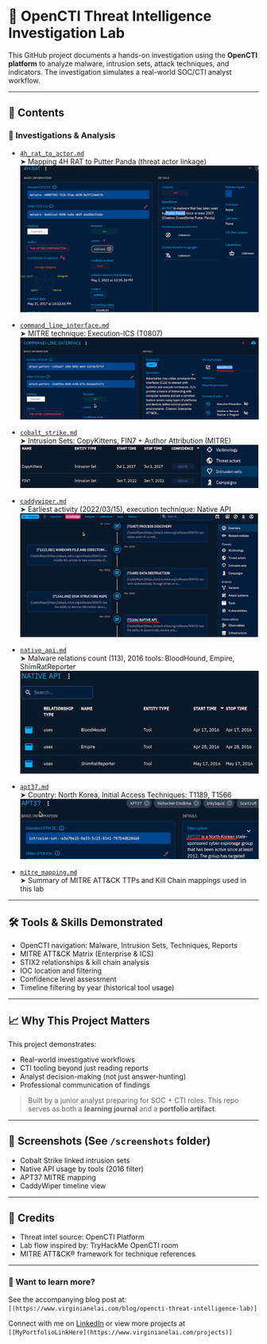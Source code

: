 # 🧠 OpenCTI Threat Intelligence Investigation Lab

This GitHub project documents a hands-on investigation using the **OpenCTI platform** to analyze malware, intrusion sets, attack techniques, and indicators. The investigation simulates a real-world SOC/CTI analyst workflow.

---

## 📂 Contents

### 🔬 Investigations & Analysis

- [`4h_rat_to_actor.md`](./4h_rat_to_actor.md)  
  ➤ Mapping 4H RAT to Putter Panda (threat actor linkage)
![4H RAT linked to Putter Panda](./screenshots/4h_rat_putter_panda.png)

- [`command_line_interface.md`](./command_line_interface.md)  
  ➤ MITRE technique: Execution-ICS (T0807)
  ![Command-Line Interface Kill Chain](./screenshots/command_line_interface_killchain.png)

- [`cobalt_strike.md`](./cobalt_strike.md)  
  ➤ Intrusion Sets: CopyKittens, FIN7 + Author Attribution (MITRE)
![Cobalt Strike Intrusion Sets](./screenshots/cobalt_strike_intrusions.png)

- [`caddywiper.md`](./caddywiper.md)  
  ➤ Earliest activity (2022/03/15), execution technique: Native API
  ![CaddyWiper Timeline](./screenshots/caddywiper_timeline.png)

- [`native_api.md`](./native_api.md)  
  ➤ Malware relations count (113), 2016 tools: BloodHound, Empire, ShimRatReporter
 ![Tools Using Native API in 2016](./screenshots/native_api_tools_2016.png)

- [`apt37.md`](./apt37.md)  
  ➤ Country: North Korea, Initial Access Techniques: T1189, T1566
  ![APT37 Initial Access Techniques](./screenshots/apt37_initial_access.png)

- [`mitre_mapping.md`](./mitre_mapping.md)  
  ➤ Summary of MITRE ATT&CK TTPs and Kill Chain mappings used in this lab

---

## 🛠️ Tools & Skills Demonstrated
- OpenCTI navigation: Malware, Intrusion Sets, Techniques, Reports
- MITRE ATT&CK Matrix (Enterprise & ICS)
- STIX2 relationships & kill chain analysis
- IOC location and filtering
- Confidence level assessment
- Timeline filtering by year (historical tool usage)

---

## 📈 Why This Project Matters
This project demonstrates:
- Real-world investigative workflows
- CTI tooling beyond just reading reports
- Analyst decision-making (not just answer-hunting)
- Professional communication of findings

> Built by a junior analyst preparing for SOC + CTI roles. This repo serves as both a **learning journal** and a **portfolio artifact**.

---

## 📸 Screenshots (See `/screenshots` folder)
- Cobalt Strike linked intrusion sets
- Native API usage by tools (2016 filter)
- APT37 MITRE mapping
- CaddyWiper timeline view

---

## 📌 Credits
- Threat intel source: OpenCTI Platform
- Lab flow inspired by: TryHackMe OpenCTI room
- MITRE ATT&CK® framework for technique references

---

### 👀 Want to learn more?
See the accompanying blog post at: `[(https://www.virginianelai.com/blog/opencti-threat-intelligence-lab)]`

Connect with me on [LinkedIn](https://www.linkedin.com/in/virginianelai) or view more projects at `[[MyPortfolioLinkHere](https://www.virginianelai.com/projects)]`
